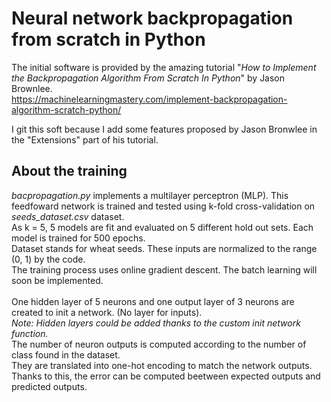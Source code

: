 # Neural network backpropagation from scratch in Python

The initial software is provided by the amazing tutorial "*How to Implement the Backpropagation Algorithm From Scratch In Python*" by Jason Brownlee.<br>
https://machinelearningmastery.com/implement-backpropagation-algorithm-scratch-python/

I git this soft because I add some features proposed by Jason Bronwlee in the "Extensions" part of his tutorial.

## About the training
*bacpropagation.py* implements a multilayer perceptron (MLP). This feedfoward network is trained and tested using k-fold cross-validation on *seeds_dataset.csv* dataset.<br>
As k = 5, 5 models are fit and evaluated on 5 different hold out sets. Each model is trained for 500 epochs.<br>
Dataset stands for wheat seeds. These inputs are normalized to the range (0, 1) by the code.<br>
The training process uses online gradient descent. The batch learning will soon be implemented.<br><br>
One hidden layer of 5 neurons and one output layer of 3 neurons are created to init a network. (No layer for inputs).<br>
*Note: Hidden layers could be added thanks to the custom init network function.*<br>
The number of neuron outputs is computed according to the number of class found in the dataset.<br>
They are translated into one-hot encoding to match the network outputs.<br>
Thanks to this, the error can be computed beetween expected outputs and predicted outputs.

